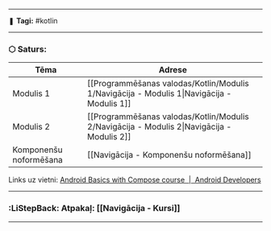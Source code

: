 ___

❚ **Tagi:** #kotlin

---
### ⬡ Saturs:

| Tēma                   | Adrese                                                                                     |
| ---------------------- | ------------------------------------------------------------------------------------------ |
| Modulis 1              | [[Programmēšanas valodas/Kotlin/Modulis 1/Navigācija - Modulis 1\|Navigācija - Modulis 1]] |
| Modulis 2              | [[Programmēšanas valodas/Kotlin/Modulis 2/Navigācija - Modulis 2\|Navigācija - Modulis 2]] |
| Komponenšu noformēšana | [[Navigācija - Komponenšu noformēšana]]                                                    |

Links uz vietni: [Android Basics with Compose course  \|  Android Developers](https://developer.android.com/courses/android-basics-compose/course?authuser=1)

---
### :LiStepBack: Atpakaļ: [[Navigācija - Kursi]]

___